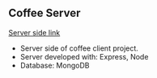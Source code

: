 ## Coffee Server
[Server side link](https://coffee-server-qtja0mdj9-jubair-ahmeds-projects.vercel.app)

- Server side of coffee client project.
- Server developed with: Express, Node
- Database: MongoDB
